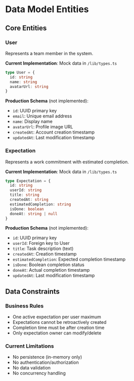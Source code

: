 # Data Model Entities

## Core Entities

### User
Represents a team member in the system.

**Current Implementation**: Mock data in `/lib/types.ts`
```typescript
type User = {
  id: string
  name: string
  avatarUrl: string
}
```

**Production Schema** (not implemented):
- `id`: UUID primary key
- `email`: Unique email address
- `name`: Display name
- `avatarUrl`: Profile image URL
- `createdAt`: Account creation timestamp
- `updatedAt`: Last modification timestamp

### Expectation
Represents a work commitment with estimated completion.

**Current Implementation**: Mock data in `/lib/types.ts`
```typescript
type Expectation = {
  id: string
  userId: string
  title: string
  createdAt: string
  estimatedCompletion: string
  isDone: boolean
  doneAt: string | null
}
```

**Production Schema** (not implemented):
- `id`: UUID primary key
- `userId`: Foreign key to User
- `title`: Task description (text)
- `createdAt`: Creation timestamp
- `estimatedCompletion`: Expected completion timestamp
- `isDone`: Boolean completion status
- `doneAt`: Actual completion timestamp
- `updatedAt`: Last modification timestamp

## Data Constraints

### Business Rules
- One active expectation per user maximum
- Expectations cannot be retroactively created
- Completion time must be after creation time
- Only expectation owner can modify/delete

### Current Limitations
- No persistence (in-memory only)
- No authentication/authorization
- No data validation
- No concurrency handling